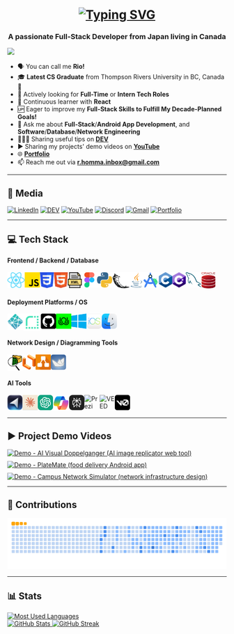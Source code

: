 <!-- INTRO -->
<h1 align="center">
  <a href="https://git.io/typing-svg">
    <img src="https://readme-typing-svg.herokuapp.com?font=Fira+Code&weight=500&size=35&duration=2000&pause=750&color=187FFF&center=true&vCenter=true&random=false&width=1000&lines=Hi+There!%F0%9F%91%8B%F0%9F%8F%BB+I'm+Ryoichi+Homma%E2%9A%BE;Your+Future+Favorite+Full-Stack+Developer%F0%9F%91%A8%F0%9F%8F%BB%E2%80%8D%F0%9F%92%BB" alt="Typing SVG" />
  </a>
</h1>

<!-- SUB INTRO -->
<h3 align="center">A passionate Full-Stack Developer from Japan living in Canada</h3>
<img src="https://visitcount.itsvg.in/api?id=Ryo-samurai6340&label=Profile%20Views&color=1&icon=5&pretty=true"/>

- 🗣️ You can call me **Rio!**
- 🎓 **Latest CS Graduate** from Thompson Rivers University in BC, Canada🍁
- 💼 Actively looking for **Full-Time** or **Intern Tech Roles**
- 🌱 Continuous learner with **React**
- 🆙 Eager to improve my **Full-Stack Skills to Fulfill My Decade-Planned Goals!**
- 💬 Ask me about **Full-Stack**/**Android App Development**, and **Software**/**Database**/**Network Engineering**
- 👨🏻‍💻 Sharing useful tips on **[DEV](https://dev.to/ryoichihomma)**
- ▶️ Sharing my projects' demo videos on **[YouTube](https://www.youtube.com/@rh.project_gallery)**
- 🌐 **[Portfolio](https://ryoichihomma.me/)**
- 📫 Reach me out via **r.homma.inbox@gmail.com**

<hr/>

<!-- MEDIA -->
## 🔗 Media
[![LinkedIn](https://img.shields.io/badge/LinkedIn-0077B5?style=for-the-badge&logo=linkedin&logoColor=white)](https://www.linkedin.com/in/ryoichihomma-jp-ca/)
[![DEV](https://img.shields.io/badge/dev.to-0A0A0A?style=for-the-badge&logo=devdotto&logoColor=white)](https://dev.to/ryoichihomma)
[![YouTube](https://img.shields.io/badge/YouTube-FF0000?style=for-the-badge&logo=youtube&logoColor=white)](https://www.youtube.com/@rh.project_gallery)
[![Discord](https://img.shields.io/badge/Discord-5865F2?style=for-the-badge&logo=discord&logoColor=white)](https://discord.com/users/1233363421207199827/)
[![Gmail](https://img.shields.io/badge/Gmail-D14836?style=for-the-badge&logo=gmail&logoColor=white)](mailto:r.homma.inbox@gmail.com)
[![Portfolio](https://img.shields.io/badge/Portfolio-255E63?style=for-the-badge&logo=About.me&logoColor=white)](https://ryoichihomma.me/)

<hr/>

<!-- TECK STACK -->
## 💻 Tech Stack
<h4>Frontend / Backend / Database</h4>
<img alt="React" align="left" width="40px" src="https://github.com/Ryo-samurai6340/Ryo-samurai6340/blob/main/img/react.png">
<img alt="Javascript" align="left" width="35px" src="https://github.com/Ryo-samurai6340/Ryo-samurai6340/blob/main/img/js.png">
<img alt="CSS" align="left" width="32px" src="https://github.com/Ryo-samurai6340/Ryo-samurai6340/blob/main/img/css.png">
<img alt="HTML" align="left" width="32px" src="https://github.com/Ryo-samurai6340/Ryo-samurai6340/blob/main/img/html.png">
<img alt="XML" align="left" width="32px" src="https://github.com/Ryo-samurai6340/Ryo-samurai6340/blob/main/img/xml.png">
<img alt="Figma" align="left" width="35px" src="https://github.com/Ryo-samurai6340/Ryo-samurai6340/blob/main/img/figma.png">
<img alt="Python" align="left" width="35px" src="https://github.com/Ryo-samurai6340/Ryo-samurai6340/blob/main/img/python.png">
<img alt="Flask" align="left" width="40px" src="https://github.com/Ryo-samurai6340/Ryo-samurai6340/blob/main/img/flask.png">
<img alt="Java" align="left" width="31px" src="https://github.com/Ryo-samurai6340/Ryo-samurai6340/blob/main/img/java.png">
<img alt="Android Studio" align="left" width="36px" src="https://github.com/Ryo-samurai6340/Ryo-samurai6340/blob/main/img/android-studio.png">
<img alt="C" align="left" width="31px" src="https://github.com/Ryo-samurai6340/Ryo-samurai6340/blob/main/img/c.png">
<img alt="C#" align="left" width="31px" src="https://github.com/Ryo-samurai6340/Ryo-samurai6340/blob/main/img/cSharp.png">
<img alt="MySQL" align="left" width="36px" src="https://github.com/Ryo-samurai6340/Ryo-samurai6340/blob/main/img/mySQL.png">
<img alt="Oracle SQL" width="32px" src="https://github.com/Ryo-samurai6340/Ryo-samurai6340/blob/main/img/oracle.svg">

<h4>Deployment Platforms / OS</h4>
<img alt="Netlify" align="left" width="37px" src="https://github.com/Ryo-samurai6340/Ryo-samurai6340/blob/main/img/netlify.svg">
<img alt="Render" align="left" width="40px" src="https://github.com/Ryo-samurai6340/Ryo-samurai6340/blob/main/img/render.png">
<img alt="GitHub" align="left" width="35px" src="https://github.com/Ryo-samurai6340/Ryo-samurai6340/blob/main/img/github.png">
<img alt="Zeet" align="left" width="35px" src="https://github.com/Ryo-samurai6340/Ryo-samurai6340/blob/main/img/zeet.png">
<img alt="Windows" align="left" width="35px" src="https://github.com/Ryo-samurai6340/Ryo-samurai6340/blob/main/img/windows.png">
<img alt="iOS" align="left" width="35px" src="https://github.com/Ryo-samurai6340/Ryo-samurai6340/blob/main/img/ios.png">
<img alt="macOS" width="35px" src="https://github.com/Ryo-samurai6340/Ryo-samurai6340/blob/main/img/macOS.png">

<h4>Network Design / Diagramming Tools</h4>
<img alt="cisco packet tracer" align="left" width="35px" src="https://github.com/Ryo-samurai6340/Ryo-samurai6340/blob/main/img/cisco.png">
<img alt="lucidchart" align="left" width="30px" src="https://github.com/Ryo-samurai6340/Ryo-samurai6340/blob/main/img/lucidchart.png">
<img alt="draw.io" align="left" width="35px" src="https://github.com/Ryo-samurai6340/Ryo-samurai6340/blob/main/img/draw-io.png">
<img alt="argoUML" width="35px" src="https://github.com/Ryo-samurai6340/Ryo-samurai6340/blob/main/img/argouml.png">

<h4>AI Tools</h4>
<img alt="Cursor" align="left" width="35px" src="https://github.com/Ryo-samurai6340/Ryo-samurai6340/blob/main/img/cursor.png">
<img alt="Claude" align="left" width="35px" src="https://github.com/Ryo-samurai6340/Ryo-samurai6340/blob/main/img/claude.png">
<img alt="ChatGPT" align="left" width="35px" src="https://github.com/Ryo-samurai6340/Ryo-samurai6340/blob/main/img/chatgpt.png">
<img alt="Copilot" align="left" width="37px" src="https://github.com/Ryo-samurai6340/Ryo-samurai6340/blob/main/img/copilot.png">
<img alt="Perplexity" align="left" width="35px" src="https://github.com/Ryo-samurai6340/Ryo-samurai6340/blob/main/img/perplexity.png">
<img alt="Prezi" align="left" width="35px" src="https://github.com/Ryo-samurai6340/Ryo-samurai6340/blob/main/img/prezi.png">
<img alt="VEED" align="left" width="35px" src="https://github.com/Ryo-samurai6340/Ryo-samurai6340/blob/main/img/veed.png">
<img alt="v0" width="35px" src="https://github.com/Ryo-samurai6340/Ryo-samurai6340/blob/main/img/v0.png">

<hr/>

<!-- YOUTUBE -->
## ▶️ Project Demo Videos
<div align="left" style="display: flex; flex-wrap: wrap; gap: 10px;">
  <a href="https://www.youtube.com/watch?v=VT6eddrVVOA&t=1s" target="_blank">
    <img src="https://ytcards.demolab.com/?id=VT6eddrVVOA&t=1s&title=Demo+-+AI+Visual+Doppelganger+(+AI+image+replicator+web+tool+)&lang=en&timestamp=1715151600&background_color=%230d1117&title_color=%23ffffff&stats_color=%23dedede&max_title_lines=1&width=250&border_radius=5&duration=200" alt="Demo - AI Visual Doppelganger (AI image replicator web tool)">
  </a>
  <a href="https://www.youtube.com/watch?v=N_yUfrnbgWI" target="_blank">
    <img src="https://ytcards.demolab.com/?id=N_yUfrnbgWI&title=Demo+-+PlateMate+(+food+delivery+Android+app+)&lang=en&timestamp=1715151600&background_color=%230d1117&title_color=%23ffffff&stats_color=%23dedede&max_title_lines=1&width=250&border_radius=5&duration=244" alt="Demo - PlateMate (food delivery Android app)">
  </a>
  <a href="https://www.youtube.com/watch?v=ayVUSVRPLqE&t=10s" target="_blank">
    <img src="https://ytcards.demolab.com/?id=ayVUSVRPLqE&t=10s&title=Demo+-+Compaus+Network+Simulator+(+network+infrastructure+design+)&lang=en&timestamp=1715151600&background_color=%230d1117&title_color=%23ffffff&stats_color=%23dedede&max_title_lines=1&width=250&border_radius=5&duration=403" alt="Demo - Campus Network Simulator (network infrastructure design)">
  </a>
</div>

<hr/>

<!-- CONTRIBUTIONS -->
## 🐍 Contributions
<picture>
  <source media="(prefers-color-scheme: dark)" srcset="https://raw.githubusercontent.com/Ryo-samurai6340/Ryo-samurai6340/output/github-contribution-grid-snake-dark.svg">
  <source media="(prefers-color-scheme: light)" srcset="https://raw.githubusercontent.com/Ryo-samurai6340/Ryo-samurai6340/output/github-contribution-grid-snake.gif">
  <img alt="Contribution Animation" src="https://raw.githubusercontent.com/Ryo-samurai6340/Ryo-samurai6340/output/github-contribution-grid-snake.gif">
</picture>

<hr/>

<!-- STATS -->
## 📊 Stats
<a href="https://git.io/streak-stats">
  <img alt="Most Used Languages" src="https://github-readme-stats.vercel.app/api/top-langs/?username=Ryo-samurai6340&layout=compact&theme=holi">
  <br>
  <img alt="GitHub Stats" src="https://github-readme-stats.vercel.app/api?username=Ryo-samurai6340&show_icons=true&theme=holi&rank_icon=github">
<!--   <img alt="GitHub Stats" src="https://github-readme-stats.vercel.app/api?username=Ryo-samurai6340&show_icons=true&theme=holi&rank_icon=github&hide=contribs,prs"> -->
  <img alt="GitHub Streak" src="https://streak-stats.demolab.com?user=Ryo-samurai6340&theme=holi-theme">
</a>




